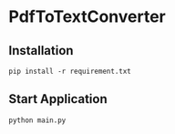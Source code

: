 # PdfToTextConverter

## Installation

```
pip install -r requirement.txt
```

## Start Application
```
python main.py
```